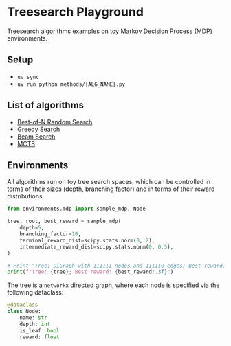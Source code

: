 # Treesearch Playground

Treesearch algorithms examples on toy Markov Decision Process (MDP) environments.

## Setup

- `uv sync`
- `uv run python methods/{ALG_NAME}.py`

## List of algorithms

- [Best-of-N Random Search](https://github.com/wiseodd/treesearch-examples/blob/main/methods/random_search.py)
- [Greedy Search](https://github.com/wiseodd/treesearch-examples/blob/main/methods/greedy_search.py)
- [Beam Search](https://github.com/wiseodd/treesearch-examples/blob/main/methods/beam_search.py)
- [MCTS](https://github.com/wiseodd/treesearch-examples/blob/main/methods/mcts.py)

## Environments

All algorithms run on toy tree search spaces, which can be controlled in terms of their sizes
(depth, branching factor) and in terms of their reward distributions.

```python
from environments.mdp import sample_mdp, Node

tree, root, best_reward = sample_mdp(
    depth=5,
    branching_factor=10,
    terminal_reward_dist=scipy.stats.norm(0, 2),
    intermediate_reward_dist=scipy.stats.norm(0, 0.5),
)

# Print "Tree: DiGraph with 111111 nodes and 111110 edges; Best reward: 20.952"
print(f"Tree: {tree}; Best reward: {best_reward:.3f}")
```

The tree is a `networkx` directed graph, where each node is specified via the following dataclass:

```python
@dataclass
class Node:
    name: str
    depth: int
    is_leaf: bool
    reward: float
```
